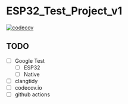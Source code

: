 # ESP32_Test_Project_v1

[![codecov](https://codecov.io/github/mikrotroniksolutions/ESP32_Test_Project_v1/branch/main/graph/badge.svg?token=CFI4PDF80H)](https://codecov.io/github/mikrotroniksolutions/ESP32_Test_Project_v1)

## TODO

- [ ] Google Test
  - [ ] ESP32
  - [ ] Native
- [ ] clangtidy
- [ ] codecov.io
- [ ] github actions
